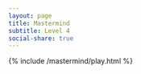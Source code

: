 ```yaml
---
layout: page
title: Mastermind
subtitle: Level 4
social-share: true
---
```


{% include /mastermind/play.html %}
